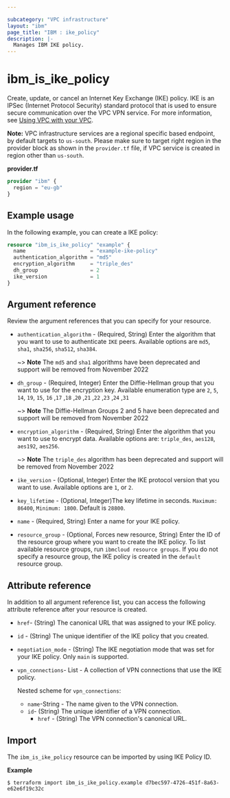```yaml
---

subcategory: "VPC infrastructure"
layout: "ibm"
page_title: "IBM : ike_policy"
description: |-
  Manages IBM IKE policy.
---
```


# ibm_is_ike_policy
Create, update, or cancel an Internet Key Exchange (IKE) policy. IKE is an IPSec (Internet Protocol Security) standard protocol that is used to ensure secure communication over the VPC VPN service. For more information, see [Using VPC with your VPC](https://cloud.ibm.com/docs/vpc-on-classic-network?topic=vpc-on-classic-networkusing-vpn-with-your-vpc).

**Note:** 
VPC infrastructure services are a regional specific based endpoint, by default targets to `us-south`. Please make sure to target right region in the provider block as shown in the `provider.tf` file, if VPC service is created in region other than `us-south`.

**provider.tf**

```terraform
provider "ibm" {
  region = "eu-gb"
}
```

## Example usage

In the following example, you can create a IKE policy:

```terraform
resource "ibm_is_ike_policy" "example" {
  name                     = "example-ike-policy"
  authentication_algorithm = "md5"
  encryption_algorithm     = "triple_des"
  dh_group                 = 2
  ike_version              = 1
}

```


## Argument reference
Review the argument references that you can specify for your resource. 

- `authentication_algorithm` - (Required, String) Enter the algorithm that you want to use to authenticate `IKE` peers. Available options are `md5`, `sha1`,  `sha256`, `sha512`, `sha384`.
  
  ~> **Note**
  The `md5` and `sha1` algorithms have been deprecated and support will be removed from November 2022

- `dh_group`  - (Required, Integer) Enter the Diffie-Hellman group that you want to use for the encryption key. Available enumeration type are `2`, `5`, `14`, `19`, `15`, `16` ,`17` ,`18` ,`20` ,`21` ,`22` ,`23` ,`24` ,`31`

  ~> **Note**
  The Diffie-Hellman Groups 2 and 5 have been deprecated and support will be removed from November 2022

- `encryption_algorithm` - (Required, String) Enter the algorithm that you want to use to encrypt data. Available options are: `triple_des`, `aes128`, `aes192`, `aes256`.

  ~> **Note**
  The `triple_des` algorithm has been deprecated and support will be removed from November 2022

- `ike_version`  - (Optional, Integer) Enter the IKE protocol version that you want to use. Available options are `1`, or `2`.
- `key_lifetime`  - (Optional, Integer)The key lifetime in seconds. `Maximum: 86400`, `Minimum: 1800`. Default is `28800`. 
- `name` - (Required, String) Enter a name for your IKE policy.
- `resource_group` - (Optional, Forces new resource, String) Enter the ID of the resource group where you want to create the IKE policy. To list available resource groups, run `ibmcloud resource groups`. If you do not specify a resource group, the IKE policy is created in the `default` resource group.

## Attribute reference
In addition to all argument reference list, you can access the following attribute reference after your resource is created.

- `href`-  (String) The canonical URL that was assigned to your IKE policy. 
- `id` - (String) The unique identifier of the IKE policy that you created.
- `negotiation_mode` - (String) The IKE negotiation mode that was set for your IKE policy. Only `main` is supported. 
- `vpn_connections`- List - A collection of VPN connections that use the IKE policy.

  Nested scheme for `vpn_connections`:
  - `name`-String - The name given to the VPN connection.
  - `id`-  (String) The unique identifier of a VPN connection.
	- `href` - (String) The VPN connection's canonical URL.

## Import
The `ibm_is_ike_policy` resource can be imported by using IKE Policy ID.

**Example**

```
$ terraform import ibm_is_ike_policy.example d7bec597-4726-451f-8a63-e62e6f19c32c
```

